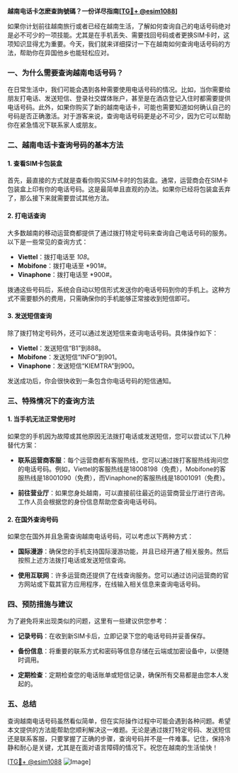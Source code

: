 **越南电话卡怎麽查詢號碼？一份详尽指南[[TG💪+ @esim1088](https://t.me/s/esim1088)]**

如果你计划前往越南旅行或者已经在越南生活，了解如何查询自己的电话号码绝对是必不可少的一项技能。尤其是在手机丢失、需要找回号码或者更换SIM卡时，这项知识显得尤为重要。今天，我们就来详细探讨一下在越南如何查询电话号码的方法，帮助你在异国他乡也能轻松应对。

### 一、为什么需要查询越南电话号码？

在日常生活中，我们可能会遇到各种需要使用电话号码的情况。比如，当你需要给朋友打电话、发送短信、登录社交媒体账户，甚至是在酒店登记入住时都需要提供电话号码。此外，如果你购买了新的越南电话卡，可能也需要知道如何确认自己的号码是否正确激活。对于游客来说，查询电话号码更是必不可少，因为它可以帮助你在紧急情况下联系家人或朋友。

### 二、越南电话卡查询号码的基本方法

#### 1. 查看SIM卡包装盒

首先，最直接的方式就是查看你购买SIM卡时的包装盒。通常，运营商会在SIM卡包装盒上印有你的电话号码。这是最简单且直观的办法。如果你已经将包装盒丢弃了，那么接下来就需要尝试其他方法。

#### 2. 打电话查询

大多数越南的移动运营商都提供了通过拨打特定号码来查询自己电话号码的服务。以下是一些常见的查询方式：

- **Viettel**：拨打电话至 *108*。
- **Mobifone**：拨打电话至 *901#。
- **Vinaphone**：拨打电话至 *900#。

拨通这些号码后，系统会自动以短信形式发送你的电话号码到你的手机上。这种方式不需要额外的费用，只需确保你的手机能够正常接收到短信即可。

#### 3. 发送短信查询

除了拨打特定号码外，还可以通过发送短信来查询电话号码。具体操作如下：

- **Viettel**：发送短信“B1”到888。
- **Mobifone**：发送短信“INFO”到901。
- **Vinaphone**：发送短信“KIEMTRA”到900。

发送成功后，你会很快收到一条包含你电话号码的短信通知。

### 三、特殊情况下的查询方法

#### 1. 当手机无法正常使用时

如果您的手机因为故障或其他原因无法拨打电话或发送短信，您可以尝试以下几种替代方案：

- **联系运营商客服**：每个运营商都有客服热线，您可以通过拨打客服热线询问您的电话号码。例如，Viettel的客服热线是18008198（免费），Mobifone的客服热线是18001090（免费），而Vinaphone的客服热线是18001091（免费）。
  
- **前往营业厅**：如果您身处越南，可以直接前往最近的运营商营业厅进行咨询。工作人员会根据您的身份信息帮助您查询电话号码。

#### 2. 在国外查询号码

如果您在国外并且急需查询越南电话号码，可以考虑以下两种方式：

- **国际漫游**：确保您的手机支持国际漫游功能，并且已经开通了相关服务。然后按照上述方法拨打电话或发送短信查询。
  
- **使用互联网**：许多运营商还提供了在线查询服务。您可以通过访问运营商的官方网站或下载其官方应用程序，在线输入相关信息来查询电话号码。

### 四、预防措施与建议

为了避免将来出现类似的问题，这里有一些建议供您参考：

- **记录号码**：在收到新SIM卡后，立即记录下您的电话号码并妥善保存。
  
- **备份信息**：将重要的联系方式和密码等信息存储在云端或加密设备中，以便随时调用。

- **定期检查**：定期检查您的电话账单或短信记录，确保所有交易都是由您本人发起的。

### 五、总结

查询越南电话号码虽然看似简单，但在实际操作过程中可能会遇到各种问题。希望本文提供的方法能帮助您顺利解决这一难题。无论是通过拨打特定号码、发送短信还是联系客服，只要掌握了正确的步骤，查询号码并不是一件难事。记住，保持冷静和耐心是关键，尤其是在面对语言障碍的情况下。祝您在越南的生活愉快！

[[TG💪+ @esim1088](https://t.me/s/esim1088) ![Image](https://i.postimg.cc/4NQfJmqS/Snipaste-2025-05-13-00-14-12.png)]